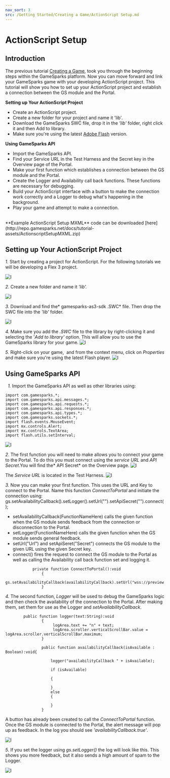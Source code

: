 ```yaml
---
nav_sort: 3
src: /Getting Started/Creating a Game/ActionScript Setup.md
---
```


# ActionScript Setup

## Introduction

The previous tutorial [Creating a Game](./README.md), took you through the beginning steps within the GameSparks platform. Now you can move forward and link your GameSparks game with your developing ActionScript project. This tutorial will show you how to set up your ActionScript project and establish a connection between the GS module and the Portal.

**Setting up Your ActionScript Project**

  * Create an ActionScript project.
  * Create a new folder for your project and name it 'lib'.
  * Download the GameSparks SWC file, drop it in the _'lib'_ folder, right click it and then Add to library.
  * Make sure you're using the latest [Adobe Flash](https://get.adobe.com/flashplayer) version.

**Using GameSparks API**

  * Import the GameSparks API.
  * Find your Service URL in the Test Harness and the Secret key in the Overview page of the Portal.
  * Make your first function which establishes a connection between the GS module and the Portal.
  * Create the Logger and Availability call back functions. These functions are necessary for debugging.
  * Build your ActionScript interface with a button to make the connection work correctly and a Logger to debug what's happening in the background.
  * Play your game and attempt to make a connection.

</br>
**Example ActionScript Setup MXML** code can be downloaded [here](http://repo.gamesparks.net/docs/tutorial-assets/ActionscriptSetupMXML.zip)

## Setting up Your ActionScript Project

*1.* Start by creating a project for ActionScript. For the following tutorials we will be developing a Flex 3 project.

![l](img/AS/1.png)

*2.* Create a new folder and name it _'lib'_*.*

![l](img/AS/2.png)

*3.* Download and find the* gamesparks-as3-sdk .SWC* file. Then drop the SWC file into the _'lib'_ folder.

![l](img/AS/3.png)

*4.* Make sure you add the *.SWC* file to the library by right-clicking it and selecting the '*Add to library'* option. This will allow you to use the GameSparks library for your game.
![l](img/AS/4.png)

*5.* Right-click on your game,  and from the context menu, click on *Properties* and make sure you're using the latest Flash player.
![l](img/AS/5.gif)
 

## Using GameSparks API

 
*1.* Import the GameSparks API as well as other libraries using:

```
import com.gamesparks.*;  
import com.gamesparks.api.messages.*;  
import com.gamesparks.api.requests.*;  
import com.gamesparks.api.responses.*;  
import com.gamesparks.api.types.*;  
import com.gamesparks.sockets.*;  
import flash.events.MouseEvent;  
import mx.controls.Alert;  
import mx.controls.TextArea;    
import flash.utils.setInterval;  
```

![l](img/AS/6.png)

*2.* The first function you will need to make allows you to connect your game to the Portal. To do this you must connect using the *service URL* and *API Secret*.You will find the* API Secret* on the Overview page.
![l](img/AS/7.png)

The *Service URL* is located in the Test Harness.
![l](img/AS/8.png)

*3.* Now you can make your first function. This uses the URL and Key to connect to the Portal. Name this function *ConnectToPortal* and initiate the connection using: gs.setAvailabilityCallback().setLogger().setUrl("").setApiSecret("").connect();

  * setAvailabilityCallback(FunctionNameHere) calls the given function when the GS module sends feedback from the connection or disconnection to the Portal.
  * setLogger(FunctionNameHere) calls the given function when the GS module sends general feedback.
  * setUrl("Url") and setApiSeret("Secret") connects the GS module to the given URL using the given Secret key.
  * connect() fires the request to connect the GS module to the Portal as well as calling the Availability call back function set and logging it.

```
    		private function ConnectToPortal():void
    			{
    				gs.setAvailabilityCallback(availabilityCallback).setUrl("wss://preview.gamesparks.net/ws/293711ZXWjA9").setApiSecret("DgnYnPUE2D0RetwKAy5XPUxxxN7pl36e").connect();
    			}
```

*4.* The second function, *Logger* will be used to debug the GameSparks logic and then check the availability of the connection to the Portal. After making them, set them for use as the Logger and *setAvailabilityCallback*.

```
    	public function logger(text:String):void
    			{
    				 logArea.text += "n" + text;
    				 logArea.scroller.verticalScrollBar.value = logArea.scroller.verticalScrollBar.maximum;
    			}

    			public function availabilityCallback(isAvailable : Boolean):void{

    				logger("availabilityCallback " + isAvailable);

    				if (isAvailable)

    				{

    				}					
    				else
    				{

    				}
    			}
```

A button has already been created to call the *ConnectToPortal* function. Once the GS module is connected to the Portal, the alert message will pop up as feedback. In the log you should see *'availabilityCallback.true'*.  

![l](img/AS/9.png)

*5.* If you set the logger using *gs.setLogger()* the log will look like this. This shows you more feedback, but it also sends a high amount of spam to the Logger.  

![l](img/AS/10.png)
